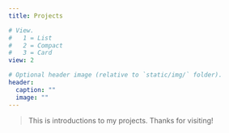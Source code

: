 ```yaml
---
title: Projects

# View.
#   1 = List
#   2 = Compact
#   3 = Card
view: 2

# Optional header image (relative to `static/img/` folder).
header:
  caption: ""
  image: ""
---
```


> This is introductions to my projects. Thanks for visiting!

<!-- ## _Table of Contents_ -->




<!-- - [New Post](newblog/) -->
